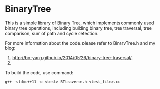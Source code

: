 BinaryTree
==========

This is a simple library of Binary Tree, which implements commonly used binary tree operations, including building binary tree, tree traversal, tree comparison, sum of path and cycle detection.

For more information about the code, please refer to BinaryTree.h and my blog: 

1. http://bo-yang.github.io/2014/05/26/binary-tree-traversal/.
2. 

To build the code, use command:

	g++ -std=c++11 -o <test> BTtraverse.h <test_file>.cc
